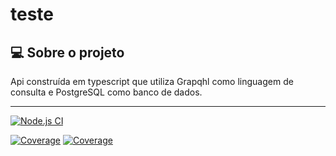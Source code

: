 # teste

## 💻 Sobre o projeto

Api construída em typescript que utiliza Grapqhl como linguagem de consulta e PostgreSQL como banco de dados.

---

[![Node.js CI](https://github.com/PedroUNB/Setup-Typescript/actions/workflows/node.js.yml/badge.svg?branch=master)](https://github.com/PedroUNB/Setup-Typescript/actions/workflows/node.js.yml)

[![Coverage](./.github/badges/badge-statements.svg)](./.github/badges/badge-statements.svg)
[![Coverage](./.github/badges/badge-lines.svg)](./.github/badges/badge-lines.svg)
